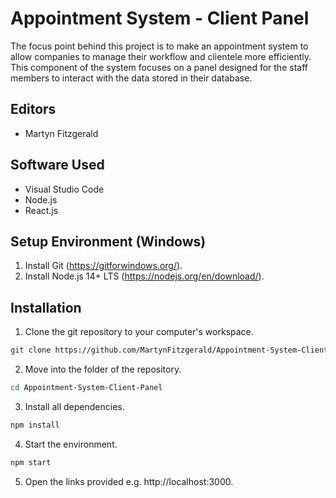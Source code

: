 # Appointment System - Client Panel

The focus point behind this project is to make an appointment system to allow companies to manage their workflow and clientele more efficiently. This component of the system focuses on a panel designed for the staff members to interact with the data stored in their database.

## Editors
* Martyn Fitzgerald

## Software Used

* Visual Studio Code
* Node.js
* React.js

## Setup Environment (Windows)

1. Install Git (https://gitforwindows.org/).
2. Install Node.js 14+ LTS (https://nodejs.org/en/download/).

## Installation

1. Clone the git repository to your computer's workspace.
```bash
git clone https://github.com/MartynFitzgerald/Appointment-System-Client-Panel.git
```
2. Move into the folder of the repository.
```bash
cd Appointment-System-Client-Panel
```
3. Install all dependencies.
```bash
npm install
```
4. Start the environment.
```bash
npm start 
```
5. Open the links provided e.g. http://localhost:3000.
